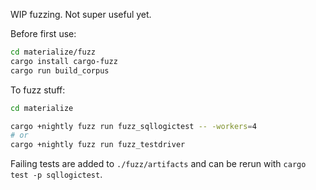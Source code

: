 WIP fuzzing. Not super useful yet.

Before first use:

``` sh
cd materialize/fuzz
cargo install cargo-fuzz
cargo run build_corpus
```

To fuzz stuff:

``` sh
cd materialize

cargo +nightly fuzz run fuzz_sqllogictest -- -workers=4
# or
cargo +nightly fuzz run fuzz_testdriver
```

Failing tests are added to `./fuzz/artifacts` and can be rerun with `cargo test -p sqllogictest`.
